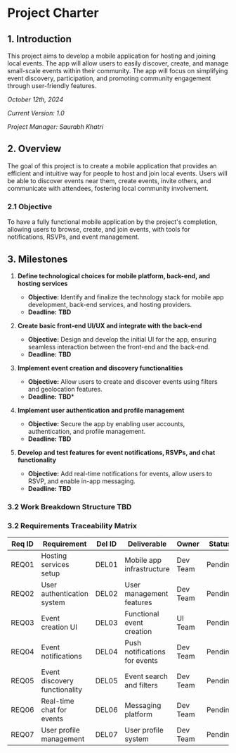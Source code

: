 # Project Charter

## 1. Introduction
This project aims to develop a mobile application for hosting and joining local events. The app will allow users to easily discover, create, and manage small-scale events within their community. The app will focus on simplifying event discovery, participation, and promoting community engagement through user-friendly features.

*October 12th, 2024*

*Current Version: 1.0*

*Project Manager: Saurabh Khatri*

## 2. Overview
The goal of this project is to create a mobile application that provides an efficient and intuitive way for people to host and join local events. Users will be able to discover events near them, create events, invite others, and communicate with attendees, fostering local community involvement.

### 2.1 Objective
To have a fully functional mobile application by the project's completion, allowing users to browse, create, and join events, with tools for notifications, RSVPs, and event management.

## 3. Milestones

1. **Define technological choices for mobile platform, back-end, and hosting services**  
	* **Objective:** Identify and finalize the technology stack for mobile app development, back-end services, and hosting providers.
	* **Deadline:** **TBD** 
   
2. **Create basic front-end UI/UX and integrate with the back-end** 
	* **Objective:** Design and develop the initial UI for the app, ensuring seamless interaction between the front-end and the back-end.
	* **Deadline:** **TBD**
   
3. **Implement event creation and discovery functionalities**
	* **Objective:** Allow users to create and discover events using filters and geolocation features.
	* **Deadline:** **TBD*** 

4. **Implement user authentication and profile management**
	* **Objective:** Secure the app by enabling user accounts, authentication, and profile management.
	* **Deadline:** **TBD**

5. **Develop and test features for event notifications, RSVPs, and chat functionality**
	* **Objective:** Add real-time notifications for events, allow users to RSVP, and enable in-app messaging.
	* **Deadline:** **TBD**

### 3.2 Work Breakdown Structure TBD

### 3.2 Requirements Traceability Matrix

| Req ID  | Requirement                              | Del ID | Deliverable                   | Owner        | Status  |
|---------|------------------------------------------|--------|-------------------------------|--------------|---------|
| REQ01   | Hosting services setup                   | DEL01  | Mobile app infrastructure     | Dev Team     | Pending |
| REQ02   | User authentication system               | DEL02  | User management features      | Dev Team     | Pending |
| REQ03   | Event creation UI                        | DEL03  | Functional event creation     | UI Team      | Pending |
| REQ04   | Event notifications                      | DEL04  | Push notifications for events | Dev Team     | Pending |
| REQ05   | Event discovery functionality            | DEL05  | Event search and filters      | Dev Team     | Pending |
| REQ06   | Real-time chat for events                | DEL06  | Messaging platform            | Dev Team     | Pending |
| REQ07   | User profile management                  | DEL07  | User profile system           | Dev Team     | Pending |
